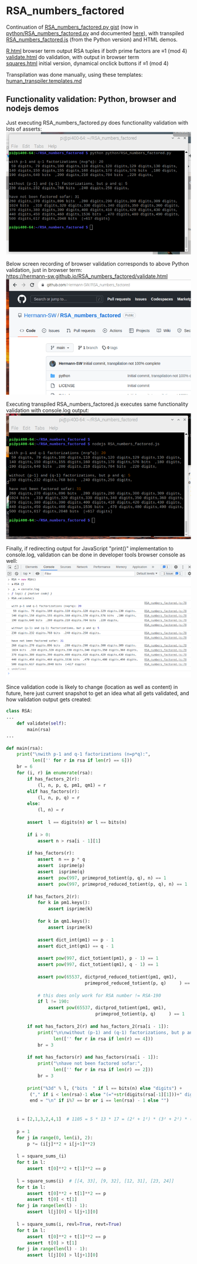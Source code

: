 # RSA_numbers_factored

Continuation of [RSA_numbers_factored.py gist](https://gist.github.com/Hermann-SW/839dfe6002810d404e3f0fe1808a6333) (now in [python/RSA_numbers_factored.py](python/RSA_numbers_factored.py) and documented [here](python/README.md)), with transpiled [RSA_numbers_factored.js](RSA_numbers_factored.js) (from the Python version) and HTML demos.

[R.html](R.html)  browser term output RSA tuples if both prime factors are ≡1 (mod 4)  
[validate.html](validate.html)  do validation, with output in browser term  
[squares.html](squares.html)  initial version, dynamical onclick buttons if ≡1 (mod 4)  

Transpilation was done manually, using these templates:  
[human_transpiler.templates.md](human_transpiler.templates.md)  

## Functionality validation: Python, browser and nodejs demos 

Just executing RSA_numbers_factored.py does functionality validation with lots of asserts:  
![python.validation.png](python.validation.png)

Below screen recording of browser validation corresponds to above Python validation, just in browser term:  
https://hermann-sw.github.io/RSA_numbers_factored/validate.html  
![Peek_2022-12-18_22-29.gif](Peek_2022-12-18_22-29.gif)

Executing transpiled RSA_numbers_factored.js executes same functionality validation with console.log output:  
![nodejs.validation.png](nodejs.validation.png)

Finally, if redirecting output for JavaScript "print()" implementation to console.log, validation can be done in developer tools browser console as well:  
![browser_console.validation.png](browser_console.validation.png)

Since validation code is likely to change (location as well as content) in future, here just current snapshot to get an idea what all gets validated, and how validation output gets created:  
```python
class RSA:
...
    def validate(self):
        main(rsa)
...

def main(rsa):
    print("\nwith p-1 and q-1 factorizations (n=p*q):",
          len(['' for r in rsa if len(r) == 6]))
    br = 6
    for (i, r) in enumerate(rsa):
        if has_factors_2(r):
            (l, n, p, q, pm1, qm1) = r
        elif has_factors(r):
            (l, n, p, q) = r
        else:
            (l, n) = r

        assert  l == digits(n) or l == bits(n)

        if i > 0:
            assert n > rsa[i - 1][1]

        if has_factors(r):
            assert  n == p * q
            assert  isprime(p)
            assert  isprime(q)
            assert  pow(997, primeprod_totient(p, q), n) == 1
            assert  pow(997, primeprod_reduced_totient(p, q), n) == 1

        if has_factors_2(r):
            for k in pm1.keys():
                assert isprime(k)

            for k in qm1.keys():
                assert isprime(k)

            assert dict_int(pm1) == p - 1
            assert dict_int(qm1) == q - 1

            assert pow(997, dict_totient(pm1), p - 1) == 1 
            assert pow(997, dict_totient(qm1), q - 1) == 1 

            assert pow(65537, dictprod_reduced_totient(pm1, qm1),
                              primeprod_reduced_totient(p, q)     ) == 1 

            # this does only work for RSA number != RSA-190
            if l != 190:
                assert pow(65537, dictprod_totient(pm1, qm1),
                                  primeprod_totient(p, q)     ) == 1 

        if not has_factors_2(r) and has_factors_2(rsa[i - 1]):
            print("\n\nwithout (p-1) and (q-1) factorizations, but p and q:",
                  len(['' for r in rsa if len(r) == 4]))
            br = 3

        if not has_factors(r) and has_factors(rsa[i - 1]):
            print("\nhave not been factored sofar:", 
                  len(['' for r in rsa if len(r) == 2]))
            br = 3

        print("%3d" % l, ("bits  " if l == bits(n) else "digits") +
         ("," if i < len(rsa)-1 else "(="+str(digits(rsa[-1][1]))+" digits)\n"),
         end = "\n" if i%7 == br or i == len(rsa) - 1 else "")


    i = [2,1,3,2,4,1]  # 1105 = 5 * 13 * 17 = (2² + 1²) * (3² + 2²) * (4² + 1²)

    p = 1
    for j in range(0, len(i), 2):
        p *= (i[j]**2 + i[j+1]**2)

    l = square_sums_(i)
    for t in l:
        assert  t[0]**2 + t[1]**2 == p

    l = square_sums(i)  # [[4, 33], [9, 32], [12, 31], [23, 24]]
    for t in l:
        assert  t[0]**2 + t[1]**2 == p
        assert  t[0] < t[1]
    for j in range(len(l) - 1):
        assert  l[j][0] < l[j+1][0]

    l = square_sums(i, revl=True, revt=True)
    for t in l:
        assert  t[0]**2 + t[1]**2 == p
        assert  t[0] > t[1]
    for j in range(len(l) - 1):
        assert  l[j][0] > l[j+1][0]
```
